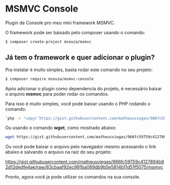 # MSMVC Console

Plugin de Console pro meu mini framework MSMVC.

O framework pode ser baixado pelo composer usando o comando:

``` bash
$ composer create-project msouza/msmvc
```

## Já tem o framework e quer adicionar o plugin?

Pra instalar é muito simples, basta rodar este comando no seu projeto:

``` bash
$ composer require msouza/msmvc-console
```


Após adicionar o plugin como dependencia do projeto, é necessário baixar o arquivo **msmvc** para poder rodar os comandos.

Para isso é muito simples, você pode baixar usando o PHP rodando o comando:

``` bash
`php -r "copy('https://gist.githubusercontent.com/matheusviegas/966fc59759c4127894b92d12dedfe4ae/raw/83cbaaf92ec991ba069db9b5e5814b11d51f5075/msmvc', 'msmvc');"`
```
Ou usando o comando **wget**, como mostrado abaixo:

``` bash
wget https://gist.githubusercontent.com/matheusviegas/966fc59759c4127894b92d12dedfe4ae/raw/83cbaaf92ec991ba069db9b5e5814b11d51f5075/msmvc
```

Ou você pode baixar o arquivo pelo navegador mesmo acessando o link abaixo e salvando o arquivo na raiz do seu projeto:

https://gist.githubusercontent.com/matheusviegas/966fc59759c4127894b92d12dedfe4ae/raw/83cbaaf92ec991ba069db9b5e5814b11d51f5075/msmvc


Pronto, agora você ja pode utilizar os comandos na sua console.
